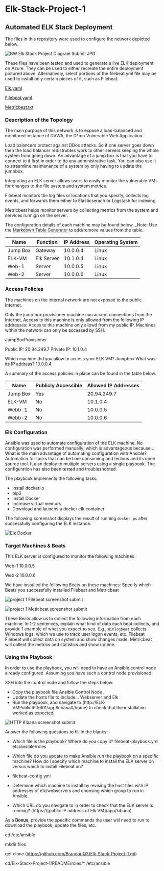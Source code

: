# Elk-Stack-Project-1

## Automated ELK Stack Deployment

The files in this repository were used to configure the network depicted below.

![BW Elk Stack Project Diagram Submit JPG](https://user-images.githubusercontent.com/84944319/133934596-47d57c29-96cc-4cb4-b0c4-080f70454bcb.jpg)




These files have been tested and used to generate a live ELK deployment on Azure. They can be used to either recreate the entire deployment pictured above. Alternatively, select portions of the filebeat.yml file may be used to install only certain pieces of it, such as Filebeat.

[Elk.yaml](https://github.com/BrandonQ3/Elk-Stack-Project-1/files/7198699/Elk.yaml)

[Filebeat.yaml](https://github.com/BrandonQ3/Elk-Stack-Project-1/files/7198712/Filebeat.yaml)

[Metricbeat.txt](https://github.com/BrandonQ3/Elk-Stack-Project-1/files/7198718/Metricbeat.txt)



### Description of the Topology

The main purpose of this network is to expose a load-balanced and monitored instance of DVWA, the D*mn Vulnerable Web Application.

Load balancers protect against DDos attacks. So if one server goes down then the load balancer redistrubtes work to other servers keeping the whole system from going down. An advantage of a jump box is that you have to connect to it first in order to do any administrative task. You can also use it to streamline maintenance of a system by only having to update the jumpbox.

Integrating an ELK server allows users to easily monitor the vulnerable VMs for changes to the file system and system metrics.

Filebeat monitors the log files or locations that you specify, collects log events, and forwards them either to Elasticserach or Logstash for indexing.

Metricbeat helps monitor servers by collecting metrics from the system and services runnign on the server.


The configuration details of each machine may be found below.
_Note: Use the [Markdown Table Generator](http://www.tablesgenerator.com/markdown_tables) to add/remove values from the table.

| Name     | Function | IP Address | Operating System |
|----------|----------|------------|------------------|
| Jump Box | Gateway  | 10.0.0.4   | Linux            |
| ELK-VM      | Elk Server| 10.1.0.4   | Linux            |
| Web-1    | Server| 10.0.0.5   | Linux            |
| Web-2    | Server | 10.0.0.6   | Linux            |

### Access Policies

The machines on the internal network are not exposed to the public Internet. 

Only the jump box provisioner machine can accept connections from the Internet. Access to this machine is only allowed from the following IP addresses:
Acces to this machine only allowd from my public IP.
Machines within the network can only be accessed by SSH.

JumpBoxProvisioner

Public IP: 20.94.249.7
Private IP: 10.1.0.4

Which machine did you allow to access your ELK VM? Jumpbox What was its IP address? 10.0.0.4

A summary of the access policies in place can be found in the table below.

| Name     | Publicly Accessible | Allowed IP Addresses |
|----------|---------------------|----------------------|
| Jump Box | Yes                 |  20.94.249.7        |
| ELK-VM      | No                  | 10.1.0.4             |
| Webb-1   | No                  | 10.0.0.5             |
| Webb-2   | No                  | 10.0.0.6             |

### Elk Configuration

Ansible was used to automate configuration of the ELK machine. No configuration was performed manually, which is advantageous because...
What is the main advantage of automating configuration with Ansible? Automation for tasks that can be time consuming and tedious and its open source tool. It also deploy to multiple servers using a single playbook. The configuration has also been tested and troubleshooted.

The playbook implements the following tasks:
- Install docker.io
- pip3
- Install Docker 
- Increase virtual memory
- Download and launchs a docker elk container

The following screenshot displays the result of running `docker ps` after successfully configuring the ELK instance.

![Elk Docker](https://user-images.githubusercontent.com/84944319/133934950-3b1bf030-3aa5-4db6-b066-bbe7f42f15a1.jpg)



### Target Machines & Beats
This ELK server is configured to monitor the following machines:

Web-1 10.0.0.5 

Web-2 10.0.0.6

We have installed the following Beats on these machines:
Specify which Beats you successfully installed Filebeat and Metricbeat

![project 1 Filebeat screenshot submit](https://user-images.githubusercontent.com/84944319/133935162-320423b2-62d9-405a-904c-21cfc2c7d76c.jpg)

![project 1 Meticbeat screenshot submit](https://user-images.githubusercontent.com/84944319/133935181-25e4b2c2-080c-487f-a752-9986212dcb3f.jpg)



These Beats allow us to collect the following information from each machine:
In 1-2 sentences, explain what kind of data each beat collects, and provide 1 example of what you expect to see. E.g., `Winlogbeat` collects Windows logs, which we use to track user logon events, etc. Filebeat Filebeat will collect data on system and show changes made. Metricbeat will collect the metrics and statistics and show uptime.

### Using the Playbook
In order to use the playbook, you will need to have an Ansible control node already configured. Assuming you have such a control node provisioned: 

SSH into the control node and follow the steps below:
- Copy the playbook file Ansible Control Node .
- Update the hosts file to include... Webserver and Elk 
- Run the playbook, and navigate to (http://ELK-VMPublicIP:5601/app/kibana#/home) to check that the installation worked as expected.

![HTTP Kibana screenshot submit](https://user-images.githubusercontent.com/84944319/133935029-e9016e6d-94bc-4816-b88f-b0bc975cca50.jpg)


Answer the following questions to fill in the blanks:
- Which file is the playbook? Where do you copy it? filebeat-playbook.yml etc/ansible/roles
- Which file do you update to make Ansible run the playbook on a specific machine? How do I specify which machine to install the ELK server on versus which to install Filebeat on? 
-  filebeat-config.yml
-  Determine which machine to install by revising the host files with IP addresses of elk/webservers and choosing which group to run in Ansible.

- Which URL do you navigate to in order to check that the ELK server is running? (https://[public IP address of Elk VM]/app/kibana)

As a **Bonus**, provide the specific commands the user will need to run to download the playbook, update the files, etc.

cd /etc/ansible

mkdir files

get clone (https://github.com/BrandonQ3/Elk-Stack-Project-1.git)

cd/Elk-Stack-Project-1/README/roles/* /etc/ansible
